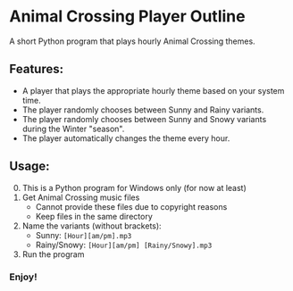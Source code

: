 # Animal Crossing Player Outline
A short Python program that plays hourly Animal Crossing themes.

## Features:
- A player that plays the appropriate hourly theme based on your system time.
- The player randomly chooses between Sunny and Rainy variants.
- The player randomly chooses between Sunny and Snowy variants during the Winter "season".
- The player automatically changes the theme every hour.

## Usage:
0. This is a Python program for Windows only (for now at least)
1. Get Animal Crossing music files
   - Cannot provide these files due to copyright reasons
   - Keep files in the same directory
2. Name the variants (without brackets):
   - Sunny: `[Hour][am/pm].mp3`
   - Rainy/Snowy: `[Hour][am/pm] [Rainy/Snowy].mp3`
3. Run the program

### Enjoy!
